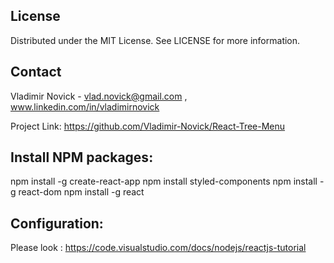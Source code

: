 
## License

Distributed under the MIT License. See LICENSE for more information.

## Contact

Vladimir Novick -  vlad.novick@gmail.com , www.linkedin.com/in/vladimirnovick

Project Link: https://github.com/Vladimir-Novick/React-Tree-Menu


## Install NPM packages:

npm install -g create-react-app
npm install styled-components
npm install -g react-dom
npm install -g react

## Configuration:

Please look : https://code.visualstudio.com/docs/nodejs/reactjs-tutorial
